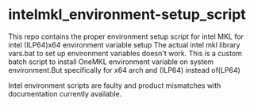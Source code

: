 # intelmkl_environment-setup_script
This repo contains the proper environment setup script for intel MKL for intel (ILP64)x64 environment variable setup
The actual intel mkl library vars.bat to set up environment variables doesn't work.
This is a custom batch script to install OneMKL environment variable on system environment.But specifically for x64 arch and (ILP64) instead of(LP64)

Intel environment scripts are faulty and product mismatches with documentation currently available.

